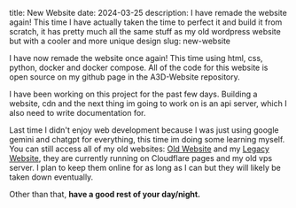 title: New Website
date: 2024-03-25
description: I have remade the website again! This time I have actually taken the time to perfect it and build it from scratch, it has pretty much all the same stuff as my old wordpress website but with a cooler and more unique design
slug: new-website

I have now remade the website once again! This time using html, css, python, docker and docker compose. All of the code for this website is open source on my github page in the A3D-Website repository.

I have been working on this project for the past few days. Building a website, cdn and the next thing im going to work on is an api server, which I also need to write documentation for.

Last time I didn't enjoy web development because I was just using google gemini and chatgpt for everything, this time im doing some learning myself. You can still access all of my old websites: [Old Website](https://old.a3d.pro) and my [Legacy Website](https://legacy.a3d.pro), they are currently running on Cloudflare pages and my old vps server. I plan to keep them online for as long as I can but they will likely be taken down eventually.

Other than that, **have a good rest of your day/night.**